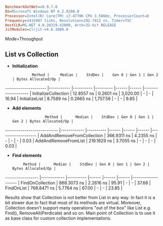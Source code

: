 


```ini

BenchmarkDotNet=v0.9.7.0
OS=Microsoft Windows NT 6.2.9200.0
Processor=Intel(R) Core(TM) i7-4770K CPU 3.50GHz, ProcessorCount=8
Frequency=3415987 ticks, Resolution=292.7412 ns, Timer=TSC
HostCLR=MS.NET 4.0.30319.42000, Arch=32-bit RELEASE
JitModules=clrjit-v4.6.1080.0

```
Mode=Throughput  

## List vs Collection

* **Initialization**


               Method |     Median |    StdDev |    Gen 0 | Gen 1 | Gen 2 | Bytes Allocated/Op |
--------------------- |----------- |---------- |--------- |------ |------ |------------------- |
 InitializeCollection | 12.8557 ns | 0.2601 ns | 3,020.00 |     - |     - |              16.94 |
       InitializeList |  8.7589 ns | 0.2665 ns | 1,757.56 |     - |     - |               9.85 |

* **Add elements**  


                     Method |      Median |    StdDev | Gen 0 | Gen 1 | Gen 2 | Bytes Allocated/Op |
--------------------------- |------------ |---------- |------ |------ |------ |------------------- |
 AddAndRemoveFromCollection | 366.9311 ns | 4.2355 ns |     - |     - |     - |               0.03 |
       AddAndRemoveFromList | 219.1629 ns | 3.7055 ns |     - |     - |     - |               0.03 |

* **Find elements**  


           Method |      Median |    StdDev | Gen 0 | Gen 1 | Gen 2 | Bytes Allocated/Op |
----------------- |------------ |---------- |------ |------ |------ |------------------- |
 FindOnCollection | 868.3073 ns | 2.2616 ns | 95.91 |     - |     - |              37.68 |
       FindOnList | 768.8471 ns | 5.7764 ns | 67.00 |     - |     - |              23.85 |



Results show that Collection is not better from List in any way. In fact it is a bit slower due to fact that most of its methods are virtual. Moreover, Collection doesn't support many operations "out of the box" like List e.g. Find(), RemoveAll(Perdicate) and  so on.   Main point of Collection is to use it as base class for custom collection implementations.
